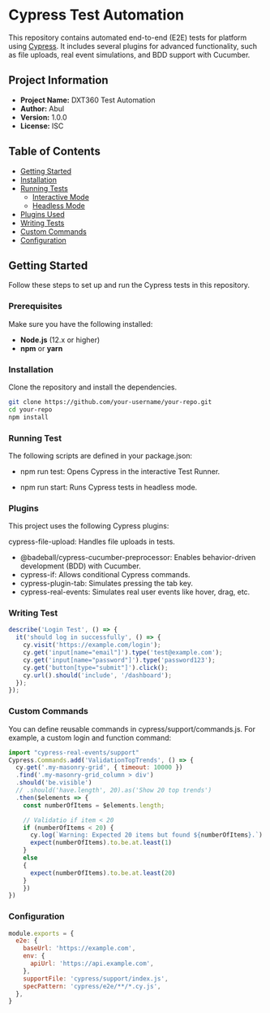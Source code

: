 # Cypress Test Automation

This repository contains automated end-to-end (E2E) tests for platform using [Cypress](https://www.cypress.io/). It includes several plugins for advanced functionality, such as file uploads, real event simulations, and BDD support with Cucumber.

## Project Information

- **Project Name:** DXT360 Test Automation
- **Author:** Abul
- **Version:** 1.0.0
- **License:** ISC

## Table of Contents

- [Getting Started](#getting-started)
- [Installation](#installation)
- [Running Tests](#running-tests)
  - [Interactive Mode](#interactive-mode)
  - [Headless Mode](#headless-mode)
- [Plugins Used](#plugins-used)
- [Writing Tests](#writing-tests)
- [Custom Commands](#custom-commands)
- [Configuration](#configuration)

## Getting Started

Follow these steps to set up and run the Cypress tests in this repository.

### Prerequisites

Make sure you have the following installed:

- **Node.js** (12.x or higher)
- **npm** or **yarn**

### Installation

Clone the repository and install the dependencies.

```bash
git clone https://github.com/your-username/your-repo.git
cd your-repo
npm install
```

### Running Test
The following scripts are defined in your package.json:

- npm run test: Opens Cypress in the interactive Test Runner.

- npm run start: Runs Cypress tests in headless mode.

### Plugins
This project uses the following Cypress plugins:

cypress-file-upload: Handles file uploads in tests.
- @badeball/cypress-cucumber-preprocessor: Enables behavior-driven development (BDD) with Cucumber.
- cypress-if: Allows conditional Cypress commands.
- cypress-plugin-tab: Simulates pressing the tab key.
- cypress-real-events: Simulates real user events like hover, drag, etc.

### Writing Test
```javascript
describe('Login Test', () => {
  it('should log in successfully', () => {
    cy.visit('https://example.com/login');
    cy.get('input[name="email"]').type('test@example.com');
    cy.get('input[name="password"]').type('password123');
    cy.get('button[type="submit"]').click();
    cy.url().should('include', '/dashboard');
  });
});
```

### Custom Commands
You can define reusable commands in cypress/support/commands.js. For example, a custom login and function command:
```javascript
import "cypress-real-events/support"
Cypress.Commands.add('ValidationTopTrends', () => {
  cy.get('.my-masonry-grid', { timeout: 10000 })
  .find('.my-masonry-grid_column > div')
  .should('be.visible')
  // .should('have.length', 20).as('Show 20 top trends')
  .then($elements => {
    const numberOfItems = $elements.length;

    // Validatio if item < 20
    if (numberOfItems < 20) {
      cy.log(`Warning: Expected 20 items but found ${numberOfItems}.`)
      expect(numberOfItems).to.be.at.least(1)
    }
    else 
    {
      expect(numberOfItems).to.be.at.least(20)
    }
    })
})
```
### Configuration
```javascript
module.exports = {
  e2e: {
    baseUrl: 'https://example.com',
    env: {
      apiUrl: 'https://api.example.com',
    },
    supportFile: 'cypress/support/index.js',
    specPattern: 'cypress/e2e/**/*.cy.js',
  },
}
```
